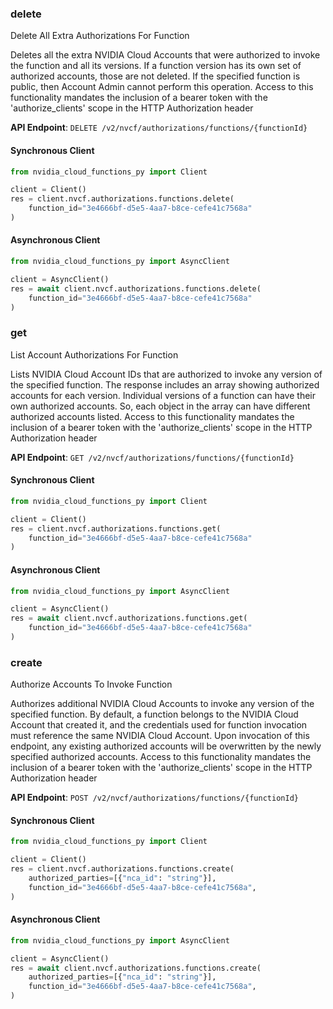 
### delete <a name="delete"></a>
Delete All Extra Authorizations For Function

Deletes all the extra NVIDIA Cloud Accounts that were authorized to invoke the  function and all its versions. If a function version has its own set of  authorized accounts, those are not deleted. If the specified function is  public, then Account Admin cannot perform this operation. Access to this functionality mandates the inclusion of a bearer token with the  'authorize_clients' scope in the HTTP Authorization header 

**API Endpoint**: `DELETE /v2/nvcf/authorizations/functions/{functionId}`

#### Synchronous Client

```python
from nvidia_cloud_functions_py import Client

client = Client()
res = client.nvcf.authorizations.functions.delete(
    function_id="3e4666bf-d5e5-4aa7-b8ce-cefe41c7568a"
)
```

#### Asynchronous Client

```python
from nvidia_cloud_functions_py import AsyncClient

client = AsyncClient()
res = await client.nvcf.authorizations.functions.delete(
    function_id="3e4666bf-d5e5-4aa7-b8ce-cefe41c7568a"
)
```

### get <a name="get"></a>
List Account Authorizations For Function

Lists NVIDIA Cloud Account IDs that are authorized to invoke any version of the  specified function. The response includes an array showing authorized accounts  for each version. Individual versions of a function can have their own  authorized accounts. So, each object in the array can have different  authorized accounts listed. Access to this functionality mandates the inclusion of a bearer token with the  'authorize_clients' scope in the HTTP Authorization header 

**API Endpoint**: `GET /v2/nvcf/authorizations/functions/{functionId}`

#### Synchronous Client

```python
from nvidia_cloud_functions_py import Client

client = Client()
res = client.nvcf.authorizations.functions.get(
    function_id="3e4666bf-d5e5-4aa7-b8ce-cefe41c7568a"
)
```

#### Asynchronous Client

```python
from nvidia_cloud_functions_py import AsyncClient

client = AsyncClient()
res = await client.nvcf.authorizations.functions.get(
    function_id="3e4666bf-d5e5-4aa7-b8ce-cefe41c7568a"
)
```

### create <a name="create"></a>
Authorize Accounts To Invoke Function

Authorizes additional NVIDIA Cloud Accounts to invoke any version of the  specified function. By default, a function belongs to the NVIDIA Cloud Account  that created it, and the credentials used for function invocation must  reference the same NVIDIA Cloud Account. Upon invocation of this endpoint, any  existing authorized accounts will be overwritten by the newly specified  authorized accounts. Access to this functionality mandates the inclusion of a bearer token with the  'authorize_clients' scope in the HTTP Authorization header 

**API Endpoint**: `POST /v2/nvcf/authorizations/functions/{functionId}`

#### Synchronous Client

```python
from nvidia_cloud_functions_py import Client

client = Client()
res = client.nvcf.authorizations.functions.create(
    authorized_parties=[{"nca_id": "string"}],
    function_id="3e4666bf-d5e5-4aa7-b8ce-cefe41c7568a",
)
```

#### Asynchronous Client

```python
from nvidia_cloud_functions_py import AsyncClient

client = AsyncClient()
res = await client.nvcf.authorizations.functions.create(
    authorized_parties=[{"nca_id": "string"}],
    function_id="3e4666bf-d5e5-4aa7-b8ce-cefe41c7568a",
)
```
